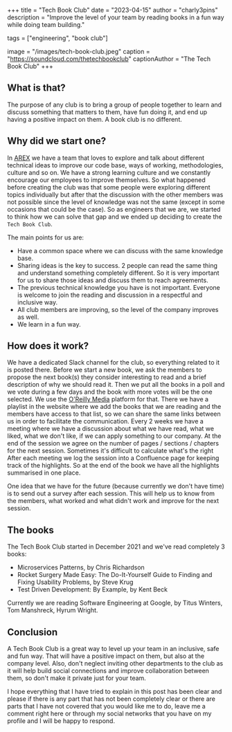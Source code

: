 +++
title = "Tech Book Club"
date = "2023-04-15"
author = "charly3pins"
description = "Improve the level of your team by reading books in a fun way while doing team building."

tags = ["engineering", "book club"]

image = "/images/tech-book-club.jpeg"
caption = "https://soundcloud.com/thetechbookclub"
captionAuthor = "The Tech Book Club"
+++
## What is that?
The purpose of any club is to bring a group of people together to learn and discuss something that matters to them, have fun doing it, and end up having a positive impact on them. A book club is no different.

## Why did we start one?
In [AREX](https://arex.io/) we have a team that loves to explore and talk about different technical ideas to improve our code base, ways of working, methodologies, culture and so on. We have a strong learning culture and we constantly encourage our employees to improve themselves. So what happened before creating the club was that some people were exploring different topics individually but after that the discussion with the other members was not possible since the level of knowledge was not the same (except in some occasions that could be the case). So as engineers that we are, we started to think how we can solve that gap and we ended up deciding to create the `Tech Book Club`.

The main points for us are:
- Have a common space where we can discuss with the same knowledge base.
- Sharing ideas is the key to success. 2 people can read the same thing and understand something completely different. So it is very important for us to share those ideas and discuss them to reach agreements. 
- The previous technical knowledge you have is not important. Everyone is welcome to join the reading and discussion in a respectful and inclusive way.
- All club members are improving, so the level of the company improves as well.
- We learn in a fun way.


## How does it work?
We have a dedicated Slack channel for the club, so everything related to it is posted there. Before we start a new book, we ask the members to propose the next book(s) they consider interesting to read and a brief description of why we should read it.
Then we put all the books in a poll and we vote during a few days and the book with more votes will be the one selected.
We use the [O'Reilly Media](https://www.oreilly.com/) platform for that. There we have a playlist in the website where we add the books that we are reading and the members have access to that list, so we can share the same links between us in order to facilitate the communication.
Every 2 weeks we have a meeting where we have a discussion about what we have read, what we liked, what we don't like, if we can apply something to our company. At the end of the session we agree on the number of pages / sections / chapters for the next session. Sometimes it's difficult to calculate what's the right 
After each meeting we log the session into a Confluence page for keeping track of the highlights. So at the end of the book we have all the highlights summarised in one place.

One idea that we have for the future (because currently we don't have time) is to send out a survey after each session. This will help us to know from the members, what worked and what didn't work and improve for the next session.

## The books
The Tech Book Club started in December 2021 and we've read completely 3 books:
- Microservices Patterns, by Chris Richardson
- Rocket Surgery Made Easy: The Do-It-Yourself Guide to Finding and Fixing Usability Problems, by Steve Krug
- Test Driven Development: By Example, by Kent Beck

Currently we are reading Software Engineering at Google, by Titus Winters, Tom Manshreck, Hyrum Wright.
 
## Conclusion

A Tech Book Club is a great way to level up your team in an inclusive, safe and fun way. That will have a positive impact on them, but also at the company level. Also, don't neglect inviting other departments to the club as it will help build social connections and improve collaboration between them, so don't make it private just for your team.

I hope everything that I have tried to explain in this post has been clear and please if there is any part that has not been completely clear or there are parts that I have not covered that you would like me to do, leave me a comment right here or through my social networks that you have on my profile and I will be happy to respond.
